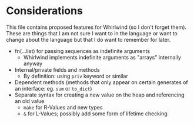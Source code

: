 # Considerations

This file contains proposed features for Whirlwind (so I don't forget them).  These
are things that I am not sure I want to in the language or want to change about the
language but that I do want to remember for later.

- fn(...list) for passing sequences as indefinite arguments
  * Whirlwind implements indefinite arguments as "arrays" internally anyway
- Internal/private fields and methods
  * By definition: using `priv` keyword or similar
- Dependent methods (methods that only appear on certain generates of an interface: eg. `sum` or `to_dict`)
- Separate syntax for creating a new value on the heap and referencing an old value
  * `make` for R-Values and new types
  * `&` for L-Values; possibly add some form of lifetime checking
